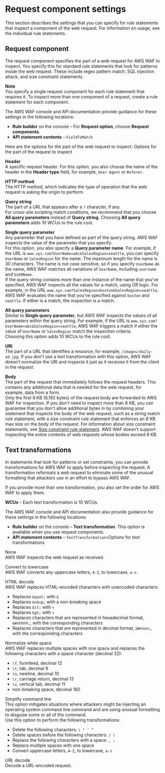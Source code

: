 # Request component settings<a name="waf-rule-statement-fields"></a>

This section describes the settings that you can specify for rule statements that inspect a component of the web request\. For information on usage, see the individual rule statements\. 

## Request component<a name="waf-rule-statement-request-component"></a>

The request component specifies the part of a web request for AWS WAF to inspect\. You specify this for standard rule statements that look for patterns inside the web request\. These include regex pattern match, SQL injection attack, and size constraint statements\. 

**Note**  
You specify a single request component for each rule statement that requires it\. To inspect more than one component of a request, create a rule statement for each component\. 

The AWS WAF console and API documentation provide guidance for these settings in the following locations: 
+ **Rule builder** on the console – For **Request option**, choose **Request components**\.
+ **API statement contents** – `FieldToMatch`

Here are the options for the part of the web request to inspect: Options for the part of the request to inspect

**Header**  
A specific request header\. For this option, you also choose the name of the header in the **Header type** field, for example, `User-Agent` or `Referer`\. 

**HTTP method**  
The HTTP method, which indicates the type of operation that the web request is asking the origin to perform\. 

**Query string**  
The part of a URL that appears after a `?` character, if any\.  
For cross\-site scripting match conditions, we recommend that you choose **All query parameters** instead of **Query string**\. Choosing **All query parameters** adds 10 WCUs to the rule cost\.

**Single query parameter**  
Any parameter that you have defined as part of the query string\. AWS WAF inspects the value of the parameter that you specify\.   
For this option, you also specify a **Query parameter name**\. For example, if the URL is `www.xyz.com?UserName=abc&SalesRegion=seattle`, you can specify `UserName` or `SalesRegion` for the name\. The maximum length for the name is 30 characters\. The name is not case sensitive, so if you specify `UserName` as the name, AWS WAF matches all variations of `UserName`, including `username` and `UsERName`\.  
If the query string contains more than one instance of the name that you've specified, AWS WAF inspects all the values for a match, using OR logic\. For example, in the URL `www.xyz.com?SalesRegion=boston&SalesRegion=seattle`, AWS WAF evaluates the name that you've specified against `boston` and `seattle`\. If either is a match, the inspection is a match\.

**All query parameters**  
Similar to **Single query parameter**, but AWS WAF inspects the values of all parameters within the query string\. For example, if the URL is `www.xyz.com?UserName=abc&SalesRegion=seattle`, AWS WAF triggers a match if either the value of `UserName` or `SalesRegion` match the inspection criteria\.   
Choosing this option adds 10 WCUs to the rule cost\.

**URI**  
The part of a URL that identifies a resource, for example, `/images/daily-ad.jpg`\. If you don't use a text transformation with this option, AWS WAF doesn't normalize the URI and inspects it just as it receives it from the client in the request\. 

**Body**  
The part of the request that immediately follows the request headers\. This contains any additional data that is needed for the web request, for example, data from a form\.  
Only the first 8 KB \(8,192 bytes\) of the request body are forwarded to AWS WAF for inspection\. If you don't need to inspect more than 8 KB, you can guarantee that you don't allow additional bytes in by combining your statement that inspects the body of the web request, such as a string match rule statement, with a size constraint rule statement that enforces an 8 KB max size on the body of the request\. For information about size constraint statements, see [Size constraint rule statement](waf-rule-statement-type-size-constraint-match.md)\. AWS WAF doesn't support inspecting the entire contents of web requests whose bodies exceed 8 KB\. 

## Text transformations<a name="waf-rule-statement-transformation"></a>

In statements that look for patterns or set constraints, you can provide transformations for AWS WAF to apply before inspecting the request\. A transformation reformats a web request to eliminate some of the unusual formatting that attackers use in an effort to bypass AWS WAF\. 

If you provide more than one transformation, you also set the order for AWS WAF to apply them\. 

**WCUs** – Each text transformation is 10 WCUs\.

The AWS WAF console and API documentation also provide guidance for these settings in the following locations: 
+ **Rule builder** on the console – **Text transformation**\. This option is available when you use request components\. 
+ **API statement contents** – `TextTransformations`Options for text transformations

None  
AWS WAF inspects the web request as received\. 

Convert to lowercase  
AWS WAF converts any uppercase letters, `A-Z`, to lowercase, `a-z`\.

HTML decode  
AWS WAF replaces HTML\-encoded characters with unencoded characters:  
+ Replaces `&quot;` with `&`
+ Replaces `&nbsp;` with a non\-breaking space
+ Replaces `&lt;` with `<`
+ Replaces `&gt;` with `>`
+ Replaces characters that are represented in hexadecimal format, `&#xhhhh;`, with the corresponding characters
+ Replaces characters that are represented in decimal format, `&#nnnn;`, with the corresponding characters

Normalize white space  
AWS WAF replaces multiple spaces with one space and replaces the following characters with a space character \(decimal 32\):  
+ `\f`, formfeed, decimal 12
+ `\t`, tab, decimal 9
+ `\n`, newline, decimal 10
+ `\r`, carriage return, decimal 13
+ `\v`, vertical tab, decimal 11
+ non\-breaking space, decimal 160

Simplify command line  
This option mitigates situations where attackers might be injecting an operating system command line command and are using unusual formatting to disguise some or all of the command\.   
Use this option to perform the following transformations:  
+ Delete the following characters: `\ " ' ^`
+ Delete spaces before the following characters: `/ (`
+ Replace the following characters with a space: `, ;`
+ Replace multiple spaces with one space
+ Convert uppercase letters, `A-Z`, to lowercase, `a-z`

URL decode  
Decode a URL\-encoded request\.
